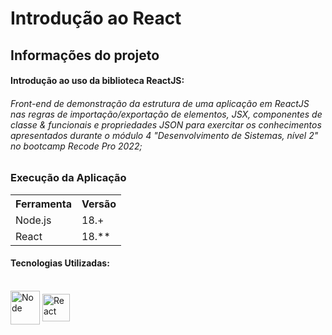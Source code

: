 # Introdução ao React

## Informações do projeto


#### Introdução ao uso da biblioteca ReactJS:

###### Front-end de demonstração da estrutura de uma aplicação em ReactJS nas regras de importação/exportação de elementos, JSX, componentes de classe & funcionais e propriedades JSON para exercitar os conhecimentos apresentados durante o módulo 4 "Desenvolvimento de Sistemas, nível 2" no bootcamp Recode Pro 2022;


### Execução da Aplicação

<table>
<tr>
	<th>Ferramenta</th>
	<th>Versão</th>
</tr>
<tr>
	<td>Node.js</td>
	<td>18.+</td>
</tr>
<tr>
	<td>React</td>
	<td>18.**</td>
</tr>
</table>


#### Tecnologias Utilizadas:  
 

<div style="display: inline_block"><br>  
<img align="center" alt="Node" height="54" width="47" src="https://cdn.icon-icons.com/icons2/2622/PNG/512/brand_node_icon_157859.png" />
<img align="center" alt="React" height="44" width="44" src="https://cdn.icon-icons.com/icons2/2415/PNG/512/react_original_wordmark_logo_icon_146375.png" />



</div>  
